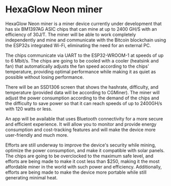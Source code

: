 # HexaGlow Neon miner

HexaGlow Neon miner is a miner device currently under development that has six BM1397AG ASIC chips that can mine at up to 2400 GH/S with an efficiency of 30J/T. The miner will be able to work completely independently and mine and communicate with the Bitcoin blockchain using the ESP32s integrated Wi-Fi, eliminating the need for an external PC.

The chips communicate via UART to the ESP32-WROOM-1 at speeds of up to 6 Mbit/s. The chips are going to be cooled with a cooler (heatsink and fan) that automatically adjusts the fan speed according to the chips' temperature, providing optimal performance while making it as quiet as possible without losing performance.

There will be an SSD1306 screen that shows the hashrate, difficulty, and temperature (provided data will be according to CGMiner). The miner will adjust the power consumption according to the demand of the chips and the difficulty to save power so that it can reach speeds of up to 2400GH/s with 120 watts or less.

An app will be available that uses Bluetooth connectivity for a more secure and efficient experience. It will allow you to monitor and provide energy consumption and cost-tracking features and will make the device more user-friendly and much more.

Efforts are still underway to improve the device's security while mining, optimize the power consumption, and make it compatible with solar panels. The chips are going to be overclocked to the maximum safe level, and efforts are being made to make it cost less than $250, making it the most affordable miner in the world with such power and efficiency. Additionally, efforts are being made to make the device more portable while still generating minimal heat.
